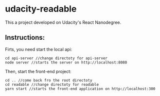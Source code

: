 # udacity-readable

This a project developed on Udacity's React Nanodegree.

## Instructions: 
Firts, you need start the local api:
```
cd api-server //change directoty for api-server
node server //starts the server on http://localhost:8080
```
Then, start the front-end project:
```
cd .. //come back fro the root directoty
cd readable //change directoty for readable
yarn start //starts the front-end application on http://localhost:300
```
